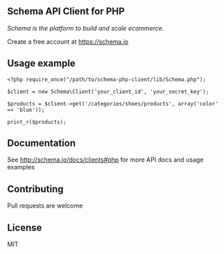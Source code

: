 ## Schema API Client for PHP

*Schema is the platform to build and scale ecommerce.*

Create a free account at https://schema.io

## Usage example

	<?php require_once("/path/to/schema-php-client/lib/Schema.php");

	$client = new Schema\Client('your_client_id', 'your_secret_key');

	$products = $client->get('/categories/shoes/products', array('color' => 'blue'));

	print_r($products);

## Documentation

See <http://schema.io/docs/clients#php> for more API docs and usage examples

## Contributing

Pull requests are welcome

## License

MIT
